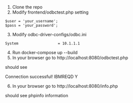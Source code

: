 1. Clone the repo
2. Modify frontend/odbctest.php setting

```
$user = 'your_username';
$pass = 'your_password';
```
3. Modify odbc-driver-configs/odbc.ini

```
System                  = 10.1.1.1
```

4. Run docker-compose up --build
5. In your browser go to http://localhost:8080/odbctest.php

should see 

Connection successful!
IBMREQD
Y

6. In your browser go to http://localhost:8080/info.php

should see phpinfo information